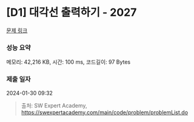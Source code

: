 # [D1] 대각선 출력하기 - 2027 

[문제 링크](https://swexpertacademy.com/main/code/problem/problemDetail.do?contestProbId=AV5QFuZ6As0DFAUq) 

### 성능 요약

메모리: 42,216 KB, 시간: 100 ms, 코드길이: 97 Bytes

### 제출 일자

2024-01-30 09:32



> 출처: SW Expert Academy, https://swexpertacademy.com/main/code/problem/problemList.do